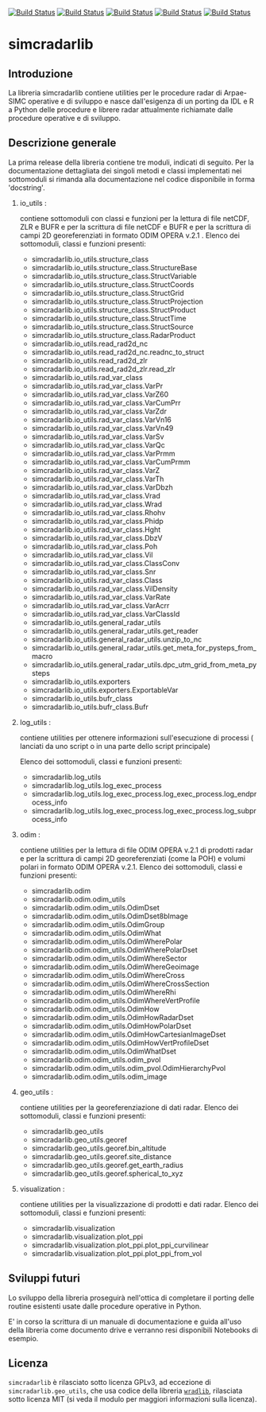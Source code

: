 [![Build Status](https://simc.arpae.it/moncic-ci/simcradarlib/rocky8.png)](https://simc.arpae.it/moncic-ci/simcradarlib/)
[![Build Status](https://simc.arpae.it/moncic-ci/simcradarlib/rocky9.png)](https://simc.arpae.it/moncic-ci/simcradarlib/)
[![Build Status](https://simc.arpae.it/moncic-ci/simcradarlib/fedora38.png)](https://simc.arpae.it/moncic-ci/simcradarlib/)
[![Build Status](https://simc.arpae.it/moncic-ci/simcradarlib/fedora40.png)](https://simc.arpae.it/moncic-ci/simcradarlib/)
[![Build Status](https://copr.fedorainfracloud.org/coprs/simc/stable/package/simcradarlib/status_image/last_build.png)](https://copr.fedorainfracloud.org/coprs/simc/stable/package/simcradarlib/)

# simcradarlib

## Introduzione

La libreria simcradarlib contiene utilities per le procedure radar di Arpae-SIMC operative e di sviluppo
e nasce dall'esigenza di un porting da IDL e R a Python delle procedure e librere radar attualmente
richiamate dalle procedure operative e di sviluppo.

## Descrizione generale

La prima release della libreria contiene tre moduli, indicati di seguito.
Per la documentazione dettagliata dei singoli metodi e classi implementati nei sottomoduli si rimanda
alla documentazione nel codice disponibile in forma 'docstring'.

1. io_utils :
   
   contiene sottomoduli con classi e funzioni per la lettura di file netCDF, ZLR e BUFR e per la scrittura
   di file netCDF e BUFR e per la scrittura di campi 2D georeferenziati in formato ODIM OPERA v.2.1 .
   Elenco dei sottomoduli, classi e funzioni presenti:
   - simcradarlib.io_utils.structure_class
   - simcradarlib.io_utils.structure_class.StructureBase
   - simcradarlib.io_utils.structure_class.StructVariable
   - simcradarlib.io_utils.structure_class.StructCoords
   - simcradarlib.io_utils.structure_class.StructGrid
   - simcradarlib.io_utils.structure_class.StructProjection
   - simcradarlib.io_utils.structure_class.StructProduct
   - simcradarlib.io_utils.structure_class.StructTime
   - simcradarlib.io_utils.structure_class.StructSource
   - simcradarlib.io_utils.structure_class.RadarProduct
   - simcradarlib.io_utils.read_rad2d_nc
   - simcradarlib.io_utils.read_rad2d_nc.readnc_to_struct
   - simcradarlib.io_utils.read_rad2d_zlr
   - simcradarlib.io_utils.read_rad2d_zlr.read_zlr
   - simcradarlib.io_utils.rad_var_class
   - simcradarlib.io_utils.rad_var_class.VarPr
   - simcradarlib.io_utils.rad_var_class.VarZ60
   - simcradarlib.io_utils.rad_var_class.VarCumPrr
   - simcradarlib.io_utils.rad_var_class.VarZdr
   - simcradarlib.io_utils.rad_var_class.VarVn16
   - simcradarlib.io_utils.rad_var_class.VarVn49
   - simcradarlib.io_utils.rad_var_class.VarSv
   - simcradarlib.io_utils.rad_var_class.VarQc
   - simcradarlib.io_utils.rad_var_class.VarPrmm
   - simcradarlib.io_utils.rad_var_class.VarCumPrmm
   - simcradarlib.io_utils.rad_var_class.VarZ
   - simcradarlib.io_utils.rad_var_class.VarTh
   - simcradarlib.io_utils.rad_var_class.VarDbzh
   - simcradarlib.io_utils.rad_var_class.Vrad
   - simcradarlib.io_utils.rad_var_class.Wrad
   - simcradarlib.io_utils.rad_var_class.Rhohv
   - simcradarlib.io_utils.rad_var_class.Phidp
   - simcradarlib.io_utils.rad_var_class.Hght
   - simcradarlib.io_utils.rad_var_class.DbzV
   - simcradarlib.io_utils.rad_var_class.Poh
   - simcradarlib.io_utils.rad_var_class.Vil
   - simcradarlib.io_utils.rad_var_class.ClassConv
   - simcradarlib.io_utils.rad_var_class.Snr
   - simcradarlib.io_utils.rad_var_class.Class
   - simcradarlib.io_utils.rad_var_class.VilDensity
   - simcradarlib.io_utils.rad_var_class.VarRate
   - simcradarlib.io_utils.rad_var_class.VarAcrr
   - simcradarlib.io_utils.rad_var_class.VarClassId
   - simcradarlib.io_utils.general_radar_utils
   - simcradarlib.io_utils.general_radar_utils.get_reader
   - simcradarlib.io_utils.general_radar_utils.unzip_to_nc
   - simcradarlib.io_utils.general_radar_utils.get_meta_for_pysteps_from_macro
   - simcradarlib.io_utils.general_radar_utils.dpc_utm_grid_from_meta_pysteps
   - simcradarlib.io_utils.exporters
   - simcradarlib.io_utils.exporters.ExportableVar
   - simcradarlib.io_utils.bufr_class
   - simcradarlib.io_utils.bufr_class.Bufr

2. log_utils :
   
   contiene utilities per ottenere informazioni sull'esecuzione di processi ( lanciati da uno script o
   in una parte dello script principale)

   Elenco dei sottomoduli, classi e funzioni presenti:
   - simcradarlib.log_utils
   - simcradarlib.log_utils.log_exec_process
   - simcradarlib.log_utils.log_exec_process.log_exec_process.log_endprocess_info
   - simcradarlib.log_utils.log_exec_process.log_exec_process.log_subprocess_info

3. odim :
   
   contiene utilities per la lettura di file ODIM OPERA v.2.1 di prodotti radar e per la scrittura di campi
   2D georeferenziati (come la POH) e volumi polari in formato ODIM OPERA v.2.1.
   Elenco dei sottomoduli, classi e funzioni presenti:
   - simcradarlib.odim
   - simcradarlib.odim.odim_utils
   - simcradarlib.odim.odim_utils.OdimDset
   - simcradarlib.odim.odim_utils.OdimDset8bImage
   - simcradarlib.odim.odim_utils.OdimGroup
   - simcradarlib.odim.odim_utils.OdimWhat
   - simcradarlib.odim.odim_utils.OdimWherePolar
   - simcradarlib.odim.odim_utils.OdimWherePolarDset
   - simcradarlib.odim.odim_utils.OdimWhereSector
   - simcradarlib.odim.odim_utils.OdimWhereGeoimage
   - simcradarlib.odim.odim_utils.OdimWhereCross
   - simcradarlib.odim.odim_utils.OdimWhereCrossSection
   - simcradarlib.odim.odim_utils.OdimWhereRhi
   - simcradarlib.odim.odim_utils.OdimWhereVertProfile
   - simcradarlib.odim.odim_utils.OdimHow
   - simcradarlib.odim.odim_utils.OdimHowRadarDset
   - simcradarlib.odim.odim_utils.OdimHowPolarDset
   - simcradarlib.odim.odim_utils.OdimHowCartesianImageDset
   - simcradarlib.odim.odim_utils.OdimHowVertProfileDset
   - simcradarlib.odim.odim_utils.OdimWhatDset
   - simcradarlib.odim.odim_utils.odim_pvol
   - simcradarlib.odim.odim_utils.odim_pvol.OdimHierarchyPvol
   - simcradarlib.odim.odim_utils.odim_image

4. geo_utils :

   contiene utilities per la georeferenziazione di dati radar.
   Elenco dei sottomoduli, classi e funzioni presenti:
   - simcradarlib.geo_utils
   - simcradarlib.geo_utils.georef
   - simcradarlib.geo_utils.georef.bin_altitude
   - simcradarlib.geo_utils.georef.site_distance
   - simcradarlib.geo_utils.georef.get_earth_radius
   - simcradarlib.geo_utils.georef.spherical_to_xyz

5. visualization :

   contiene utilities per la visualizzazione di prodotti e dati radar.
   Elenco dei sottomoduli, classi e funzioni presenti:
   - simcradarlib.visualization
   - simcradarlib.visualization.plot_ppi
   - simcradarlib.visualization.plot_ppi.plot_ppi_curvilinear
   - simcradarlib.visualization.plot_ppi.plot_ppi_from_vol

## Sviluppi futuri
Lo sviluppo della libreria proseguirà nell'ottica di completare il porting delle routine esistenti usate
dalle procedure operative in Python.

E' in corso la scrittura di un manuale di documentazione e guida all'uso della libreria come documento
drive e verranno resi disponibili Notebooks di esempio.

## Licenza

`simcradarlib` è rilasciato sotto licenza GPLv3, ad eccezione di
`simcradarlib.geo_utils`, che usa codice della libreria
[`wradlib`](https://wradlib.org/), rilasciata sotto licenza MIT (si veda il
modulo per maggiori informazioni sulla licenza).

